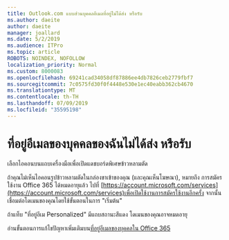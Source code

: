 ```yaml
---
title: Outlook.com แบบส่วนบุคคลอีเมลที่อยู่ไม่ได้ส่ง หรือรับ
ms.author: daeite
author: daeite
manager: joallard
ms.date: 5/2/2019
ms.audience: ITPro
ms.topic: article
ROBOTS: NOINDEX, NOFOLLOW
localization_priority: Normal
ms.custom: 8000083
ms.openlocfilehash: 69241cad34058df87886ee4db7826ceb2779fbf7
ms.sourcegitcommit: 7c0575fd30f0f4448e530e1ec40eabb362cb4670
ms.translationtype: MT
ms.contentlocale: th-TH
ms.lasthandoff: 07/09/2019
ms.locfileid: "35595198"
---
```

# <a name="my-personalized-email-address-isnt-sending-or-receiving"></a>ที่อยู่อีเมลของบุคคลของฉันไม่ได้ส่ง หรือรับ

เลือกไอคอนบนแถบเครื่องมือเพื่อเปิดแดชบอร์ดพิเศษข้าวหลามตัด

ถ้าคุณไม่เห็นไอคอนรูปข้าวหลามตัดในกล่องขาเข้าของคุณ (และคุณเห็นโฆษณา), หมายถึง การสมัครใช้งาน Office 365 ได้หมดอายุแล้ว ไปที่ [https://account.microsoft.com/services](https://account.microsoft.com/services)เพื่อเปิดใช้งานการสมัครใช้งานอีกครั้ง จากนั้นเชื่อมต่อโดเมนของคุณโดยใช้ขั้นตอนในการ "เริ่มต้น"

ถ้าแท็บ "ที่อยู่อีเม Personalized" มีแถบสถานะสีแดง โดเมนของคุณอาจหมดอายุ

อ่านขั้นตอนการแก้ไขปัญหาเพิ่มเติมบน[ที่อยู่อีเมลของบุคคลใน Office 365](https://support.office.com/article/75416a58-b225-4c02-8c07-8979403b427b?wt.mc_id=Office_Outlook_com_Alchemy)
